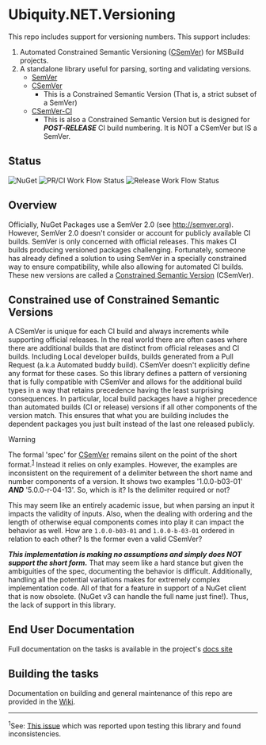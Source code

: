 # Ubiquity.NET.Versioning
This repo includes support for versioning numbers. This support includes:
1) Automated Constrained Semantic Versioning ([CSemVer](https:/csemver.org)) for MSBuild
   projects.
2) A standalone library useful for parsing, sorting and validating versions.
    - [SemVer](https://semver.org)
    - [CSemVer](https://csemver.org)
        - This is a Constrained Semantic Version (That is, a strict subset of a SemVer)
    - [CSemVer-CI](https://csemver.org)
        - This is also a Constrained Semantic Version but is designed for ***POST-RELEASE*** CI
          build numbering. It is NOT a CSemVer but IS a SemVer.

## Status
![NuGet](https://img.shields.io/nuget/dt/CSemVer.Build.Tasks.svg)
![PR/CI Work Flow Status](https://img.shields.io/github/actions/workflow/status/UbiquityDotNET/CSemVer.GitBuild/pr-build.yml?label=PR%2FCI%20Build%20Status)
![Release Work Flow Status](https://img.shields.io/github/actions/workflow/status/UbiquityDotNET/CSemVer.GitBuild/release-build.yml?label=Release%20Build%20Status)

## Overview
Officially, NuGet Packages use a SemVer 2.0 (see http://semver.org).
However, SemVer 2.0 doesn't consider or account for publicly available CI builds.
SemVer is only concerned with official releases. This makes CI builds producing 
versioned packages challenging. Fortunately, someone has already defined a solution
to using SemVer in a specially constrained way to ensure compatibility, while also 
allowing for automated CI builds. These new versions are called a [Constrained Semantic
Version](http://csemver.org) (CSemVer).

## Constrained use of Constrained Semantic Versions
A CSemVer is unique for each CI build and always increments while supporting official releases.
In the real world there are often cases where there are additional builds that are distinct
from official releases and CI builds. Including Local developer builds, builds generated from a
Pull Request (a.k.a Automated buddy build). CSemVer doesn't explicitly define any format for
these cases. So this library defines a pattern of versioning that is fully compatible with
CSemVer and allows for the additional build types in a way that retains precedence having the
least surprising consequences. In particular, local build packages have a higher precedence
than automated builds (CI or release) versions if all other components of the version match.
This ensures that what you are building includes the dependent packages you just built instead
of the last one released publicly.

>[!WARNING]
> The formal 'spec' for [CSemVer](https://csemver.org) remains silent on the point of the short
> format.<sup>[1](#footnote_1)</sup> Instead it relies on only examples. However, the examples are inconsistent on the
> requirement of a delimiter between the short name and number components of a version. It
> shows two examples '1.0.0-b03-01' ***AND*** '5.0.0-r-04-13'. So, which is it? Is the
> delimiter required or not?
>
> This may seem like an entirely academic issue, but when parsing an input it impacts the
> validity of inputs. Also, when the dealing with ordering and the length of otherwise equal
> components comes into play it can impact the behavior as well. How are `1.0.0-b03-01` and
> `1.0.0-b-03-01` ordered in relation to each other? Is the former even a valid CSemVer?
>
> ***This implementation is making no assumptions and simply does NOT support the short form.***
> That may seem like a hard stance but given the ambiguities of the spec, documenting the behavior
> is difficult. Additionally, handling all the potential variations makes for extremely complex
> implementation code. All of that for a feature in support of a NuGet client that is now obsolete.
> (NuGet v3 can handle the full name just fine!). Thus, the lack of support in this library.

## End User Documentation
Full documentation on the tasks is available in the project's [docs site](https://ubiquitydotnet.github.io/CSemVer.GitBuild/)

## Building the tasks
Documentation on building and general maintenance of this repo are provided in the [Wiki](https://github.com/UbiquityDotNET/CSemVer.GitBuild/wiki).

----
<sup><a id="footnote_1">1</a></sup>See: [This issue](https://github.com/CK-Build/csemver.org/issues/2) which was reported upon
testing this library and found inconsistencies.
